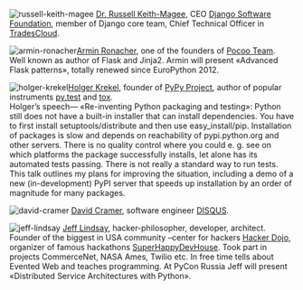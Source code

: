 ![russell-keith-magee](http://dropbucket.ru/pyconru/speakers/russell-keith-magee) [Dr. Russell Keith-Magee](http://cecinestpasun.com), CEO [Django Software Foundation](https://www.djangoproject.com/foundation/), member of Django core team, Chief Technical Officer in [TradesCloud](http://tradescloud.com/).  

![armin-ronacher](http://dropbucket.ru/pyconru/speakers/armin-ronacher)[Armin Ronacher](http://lucumr.pocoo.org), one of the founders of [Pocoo Team](http://www.pocoo.org/).  
Well known as author of Flask and Jinja2. Armin will present «Advanced Flask patterns», totally renewed since EuroPython 2012.

![holger-krekel](http://dropbucket.ru/pyconru/speakers/holger-krekel)[Holger Krekel](http://holgerkrekel.net/), founder of [PyPy Project](http://pypy.org/), author of popular instruments [py.test](http://pytest.org/latest/) and [tox](http://codespeak.net/tox/).  
Holger’s speech— «Re-inventing Python packaging and testing»: Python still does not have a built-in installer that can install dependencies.  You have to first install setuptools/distribute and then use easy_install/pip.  Installation of packages is slow and depends on reachability of  pypi.python.org and other servers.  There is no quality control where you could e. g. see on which platforms the package successfully installs, let alone has its automated tests passing.  There is not really a standard way to run tests.  This talk outlines my plans for improving the situation, including a demo of a new (in-development) PyPI server that speeds up installation by an order of magnitude for many packages.

![david-cramer](http://dropbucket.ru/pyconru/speakers/david-cramer) [David Cramer](http://justcramer.com/), software engineer [DISQUS](http://disqus.com/).  

![jeff-lindsay](http://dropbucket.ru/pyconru/speakers/jeff-lindsay) [Jeff Lindsay](http://progrium.com), hacker-philosopher, developer, architect.  
Founder of the biggest in USA community –center for hackers [Hacker Dojo](http://www.hackerdojo.com), organizer of famous  hackathons [SuperHappyDevHouse](http://superhappydevhouse.org). 
Took part in projects CommerceNet, NASA Ames, Twilio etc. In  free time tells about  Evented Web  and teaches programming. At  PyCon Russia Jeff will present  «Distributed Service Architectures with Python».
